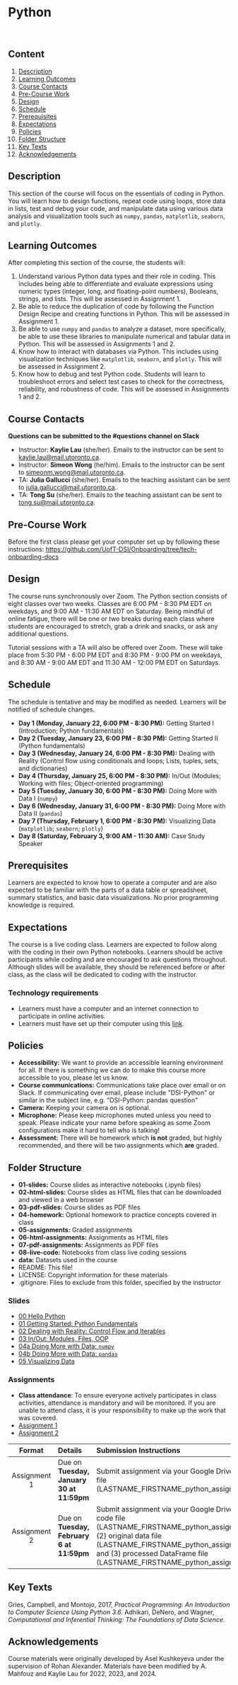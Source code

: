# Python
 
## Content
1. [Description](https://github.com/UofT-DSI/python/#description)
2. [Learning Outcomes](https://github.com/UofT-DSI/python/#learning-outcomes)
3. [Course Contacts](https://github.com/UofT-DSI/python/#course-contacts)
4. [Pre-Course Work](https://github.com/UofT-DSI/python/#pre-course-work)
5. [Design](https://github.com/UofT-DSI/python/#design)
6. [Schedule](https://github.com/UofT-DSI/python/#schedule)
7. [Prerequisites](https://github.com/UofT-DSI/python/#prerequisites)
7. [Expectations](https://github.com/UofT-DSI/python/#expectations)
8. [Policies](https://github.com/UofT-DSI/python/#policies)
9. [Folder Structure](https://github.com/UofT-DSI/python/#folder-structure)
10. [Key Texts](https://github.com/UofT-DSI/python/#key-texts)
11. [Acknowledgements](https://github.com/UofT-DSI/python/#acknowledgements)
 
## Description
This section of the course will focus on the essentials of coding in Python. You will learn how to design functions, repeat code using loops, store data in lists, test and debug your code, and manipulate data using various data analysis and visualization tools such as `numpy`, `pandas`, `matplotlib`, `seaborn`, and `plotly`.
  
## Learning Outcomes
After completing this section of the course, the students will:
1. Understand various Python data types and their role in coding. This includes being able to differentiate and evaluate expressions using numeric types (integer, long, and floating-point numbers), Booleans, strings, and lists. This will be assessed in Assignment 1.
2. Be able to reduce the duplication of code by following the Function Design Recipe and creating functions in Python. This will be assessed in Assignment 1.
3. Be able to use `numpy` and `pandas` to analyze a dataset, more specifically, be able to use these libraries to manipulate numerical and tabular data in Python. This will be assessed in Assignments 1 and 2.
4. Know how to interact with databases via Python. This includes using visualization techniques like `matplotlib`, `seaborn`, and `plotly`. This will be assessed in Assignment 2.
5. Know how to debug and test Python code. Students will learn to troubleshoot errors and select test cases to check for the correctness, reliability, and robustness of code. This will be assessed in Assignments 1 and 2.

## Course Contacts
**Questions can be submitted to the #questions channel on Slack**

* Instructor: **Kaylie Lau** (she/her). Emails to the instructor can be sent to kaylie.lau@mail.utoronto.ca.
* Instructor: **Simeon Wong** (he/him). Emails to the instructor can be sent to simeonm.wong@mail.utoronto.ca.
* TA: **Julia Gallucci** (she/her). Emails to the teaching assistant can be sent to julia.gallucci@mail.utoronto.ca.
* TA: **Tong Su** (she/her). Emails to the teaching assistant can be sent to tong.su@mail.utoronto.ca.

## Pre-Course Work
Before the first class please get your computer set up by following these instructions: https://github.com/UofT-DSI/Onboarding/tree/tech-onboarding-docs
 
## Design
The course runs synchronously over Zoom. The Python section consists of eight classes over two weeks. Classes are 6:00 PM - 8:30 PM EDT on weekdays, and 9:00 AM - 11:30 AM EDT on Saturday. Being mindful of online fatigue, there will be one or two breaks during each class where students are encouraged to stretch, grab a drink and snacks, or ask any additional questions. 

Tutorial sessions with a TA will also be offered over Zoom. These will take place from 5:30 PM - 6:00 PM EDT and 8:30 PM - 9:00 PM on weekdays, and 8:30 AM - 9:00 AM EDT and 11:30 AM - 12:00 PM EDT on Saturdays. 
 
## Schedule
The schedule is tentative and may be modified as needed. Learners will be notified of schedule changes.
* **Day 1 (Monday, January 22, 6:00 PM - 8:30 PM):** Getting Started I (Introduction; Python fundamentals)
* **Day 2 (Tuesday, January 23, 6:00 PM - 8:30 PM):** Getting Started II (Python fundamentals)
* **Day 3 (Wednesday, January 24, 6:00 PM - 8:30 PM):** Dealing with Reality (Control flow using conditionals and loops; Lists, tuples, sets, and dictionaries)
* **Day 4 (Thursday, January 25, 6:00 PM - 8:30 PM):** In/Out (Modules; Working with files; Object-oriented programming)
* **Day 5 (Tuesday, January 30, 6:00 PM - 8:30 PM):** Doing More with Data I (`numpy`)
* **Day 6 (Wednesday, January 31, 6:00 PM - 8:30 PM):** Doing More with Data II (`pandas`)
* **Day 7 (Thursday, February 1, 6:00 PM - 8:30 PM):** Visualizing Data (`matplotlib`; `seaborn`; `plotly`)
* **Day 8 (Saturday, February 3, 9:00 AM - 11:30 AM):** Case Study Speaker

## Prerequisites
Learners are expected to know how to operate a computer and are also expected to be familiar with the parts of a data table or spreadsheet, summary statistics, and basic data visualizations. No prior programming knowledge is required.

## Expectations
The course is a live coding class. Learners are expected to follow along with the coding in their own Python notebooks. Learners should be active participants while coding and are encouraged to ask questions throughout. Although slides will be available, they should be referenced before or after class, as the class will be dedicated to coding with the instructor.
 
### Technology requirements
* Learners must have a computer and an internet connection to participate in online activities.
* Learners must have set up their computer using this [link](https://github.com/UofT-DSI/Onboarding/tree/tech-onboarding-docs).
 
## Policies
* **Accessibility:** We want to provide an accessible learning environment for all. If there is something we can do to make this course more accessible to you, please let us know.
* **Course communications:** Communications take place over email or on Slack. If communicating over email, please include "DSI-Python" or similar in the subject line, e.g. "DSI-Python: pandas question"
* **Camera:** Keeping your camera on is optional.
* **Microphone:** Please keep microphones muted unless you need to speak. Please indicate your name before speaking as some Zoom configurations make it hard to tell who is talking!
* **Assessment:** There will be homework which **is not** graded, but highly recommended, and there will be two assignments which **are** graded.
 
## Folder Structure
* **01-slides:** Course slides as interactive notebooks (.ipynb files)
* **02-html-slides:** Course slides as HTML files that can be downloaded and viewed in a web browser
* **03-pdf-slides:** Course slides as PDF files
* **04-homework:** Optional homework to practice concepts covered in class
* **05-assignments:** Graded assignments
* **06-html-assignments:** Assignments as HTML files
* **07-pdf-assignments:** Assignments as PDF files
* **08-live-code:** Notebooks from class live coding sessions
* **data:** Datasets used in the course
* README: This file!
* LICENSE: Copyright information for these materials
* .gitignore: Files to exclude from this folder, specified by the instructor

### Slides
* [00 Hello Python](https://github.com/UofT-DSI/python/blob/main/01-slides/00_hello_python.ipynb#/)
* [01 Getting Started: Python Fundamentals](https://github.com/UofT-DSI/python/blob/main/01-slides/01_getting_started_fundamentals.ipynb#/)
* [02 Dealing with Reality: Control Flow and Iterables](https://github.com/UofT-DSI/python/blob/main/01-slides/02_reality_control_flow_iterables.ipynb#/)
* [03 In/Out: Modules, Files, OOP](https://github.com/UofT-DSI/python/blob/main/01-slides/03_in_out_modules_files_oop.ipynb#/)
* [04a Doing More with Data: `numpy`](https://github.com/UofT-DSI/python/blob/main/01-slides/04a_data_numpy.ipynb#/)
* [04b Doing More with Data: `pandas`](https://github.com/UofT-DSI/python/blob/main/01-slides/04b_data_pandas.ipynb#/)
* [05 Visualizing Data](https://github.com/UofT-DSI/python/blob/main/01-slides/05_visualization.ipynb#/)

### Assignments

* **Class attendance**: To ensure everyone actively participates in class activities, attendance is mandatory and will be monitored. If you are unable to attend class, it is your responsibility to make up the work that was covered.
* [Assignment 1](https://github.com/UofT-DSI/python/blob/main/05-assignments/assignment_1.ipynb#/)
* [Assignment 2](https://github.com/UofT-DSI/python/blob/main/05-assignments/assignment_2.ipynb#/)

| Format | Details | Submission Instructions |
| :----: | :----- | :---------------------- |
| Assignment 1 | Due on **Tuesday, January 30 at 11:59pm** | Submit assignment via your Google Drive. Upload your code file (LASTNAME_FIRSTNAME_python_assignment1_code.ipynb). |
| Assignment 2 | Due on **Tuesday, February 6 at 11:59pm** | Submit assignment via your Google Drive. Upload your (1) code file (LASTNAME_FIRSTNAME_python_assignment2_code.ipynb), (2) original data file (LASTNAME_FIRSTNAME_python_assignment2_orig.csv), and (3) processed DataFrame file (LASTNAME_FIRSTNAME_python_assignment2_proc.csv) |

## Key Texts
Gries, Campbell, and Montojo, 2017, _Practical Programming: An Introduction to Computer Science Using Python 3.6._
Adhikari, DeNero, and Wagner, _Computational and Inferential Thinking: The Foundations of Data Science._
 
## Acknowledgements
Course materials were originally developed by Asel Kushkeyeva under the supervision of Rohan Alexander. Materials have been modified by A. Mahfouz and Kaylie Lau for 2022, 2023, and 2024.
